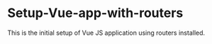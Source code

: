 # Setup-Vue-app-with-routers

This is the initial setup of Vue JS application using routers installed.
